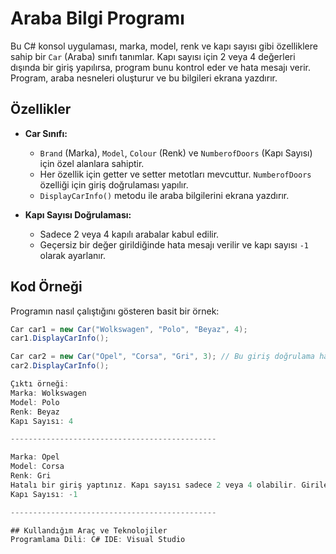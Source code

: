 # Araba Bilgi Programı

Bu C# konsol uygulaması, marka, model, renk ve kapı sayısı gibi özelliklere sahip bir `Car` (Araba) sınıfı tanımlar. Kapı sayısı için 2 veya 4 değerleri dışında bir giriş yapılırsa, program bunu kontrol eder ve hata mesajı verir. Program, araba nesneleri oluşturur ve bu bilgileri ekrana yazdırır.

## Özellikler

- **Car Sınıfı:**
  - `Brand` (Marka), `Model`, `Colour` (Renk) ve `NumberofDoors` (Kapı Sayısı) için özel alanlara sahiptir.
  - Her özellik için getter ve setter metotları mevcuttur. `NumberofDoors` özelliği için giriş doğrulaması yapılır.
  - `DisplayCarInfo()` metodu ile araba bilgilerini ekrana yazdırır.

- **Kapı Sayısı Doğrulaması:**
  - Sadece 2 veya 4 kapılı arabalar kabul edilir.
  - Geçersiz bir değer girildiğinde hata mesajı verilir ve kapı sayısı `-1` olarak ayarlanır.

## Kod Örneği

Programın nasıl çalıştığını gösteren basit bir örnek:

```csharp
Car car1 = new Car("Wolkswagen", "Polo", "Beyaz", 4);
car1.DisplayCarInfo();

Car car2 = new Car("Opel", "Corsa", "Gri", 3); // Bu giriş doğrulama hatası verecektir
car2.DisplayCarInfo();

Çıktı örneği:
Marka: Wolkswagen
Model: Polo
Renk: Beyaz
Kapı Sayısı: 4

----------------------------------------------

Marka: Opel
Model: Corsa
Renk: Gri
Hatalı bir giriş yaptınız. Kapı sayısı sadece 2 veya 4 olabilir. Girilen değer: 3
Kapı Sayısı: -1

----------------------------------------------

## Kullandığım Araç ve Teknolojiler
Programlama Dili: C# IDE: Visual Studio
